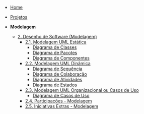 <!-- docs/_sidebar.md -->

- [Home](README.md)
- [Projetos](Projeto/Projeto.md)

- **Modelagem**
  - [2. Desenho de Software (Modelagem)](Modelagem/2.Modelagem.md)
    - [2.1. Modelagem UML Estática](Modelagem/2.1.ModelagemEstatica.md)
      - [Diagrama de Classes](Modelagem/2.1.1.DiagramaDeClasses.md)
      - [Diagrama de Pacotes](Modelagem/2.1.2.DiagramaDePacotes.md)
      - [Diagrama de Componentes](Modelagem/2.1.3.DiagramaDeComponentes.md)
    - [2.2. Modelagem UML Dinâmica](Modelagem/2.2.ModelagemDinamica.md)
      - [Diagrama de Sequência](Modelagem/2.2.1.DiagramaDeSequencia.md)
      - [Diagrama de Colaboração](Modelagem/2.2.2.DiagramaDeColaboracao.md)
      - [Diagrama de Atividades](Modelagem/2.2.3.DiagramaDeAtividades.md)
      - [Diagrama de Estados](Modelagem/2.2.4.DiagramaDeEstados.md)
    - [2.3. Modelagem UML Organizacional ou Casos de Uso](Modelagem/2.3.ModelagemOrganizacionalCasosDeUso.md)
      - [Diagrama de Casos de Uso](Modelagem/2.3.1.DiagramaDeCasosDeUso.md)
    - [2.4. Participações - Modelagem](Modelagem/2.4.ParticipacoesModelagem.md)
    - [2.5. Iniciativas Extras - Modelagem](Modelagem/2.5.IniciativasExtras.md)

